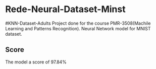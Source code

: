 # Rede-Neural-Dataset-Minst
#KNN-Dataset-Adults Project done for the course PMR-3508(Machile Learning and Patterns Recognition). Neural Network model for MNIST dataset.

## Score
The model a score of 97.84%